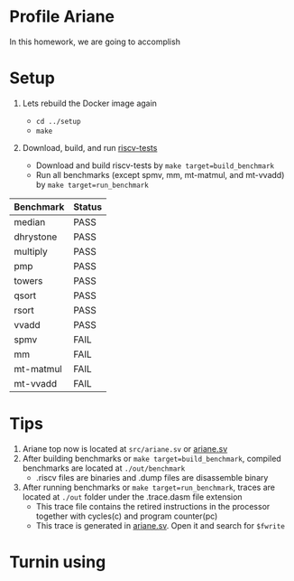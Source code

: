 # Profile Ariane

In this homework, we are going to accomplish


# Setup

1. Lets rebuild the Docker image again
    * `cd ../setup`
	* `make`
	
2. Download, build, and run [riscv-tests](https://github.com/riscv/riscv-tests)
    * Download and build riscv-tests by `make target=build_benchmark`
    * Run all benchmarks (except spmv, mm, mt-matmul, and mt-vvadd) by `make target=run_benchmark`

| Benchmark     | Status  |
| ------------- | ------- |
| median        | PASS    |
| dhrystone     | PASS    |
| multiply      | PASS    |
| pmp           | PASS    |
| towers        | PASS    |
| qsort         | PASS    |
| rsort         | PASS    |
| vvadd         | PASS    |
| spmv          | FAIL    |
| mm            | FAIL    |
| mt-matmul     | FAIL    |
| mt-vvadd      | FAIL    |

# Tips

1. Ariane top now is located at `src/ariane.sv` or [ariane.sv](https://bitbucket.org/taylor-bsg/cse548-18sp-hw/src/master/hw1/src/ariane.sv)
2. After building benchmarks or `make target=build_benchmark`, compiled benchmarks are located at `./out/benchmark`
    * .riscv files are binaries and .dump files are disassemble binary
3. After running benchmarks or `make target=run_benchmark`, traces are located at `./out` folder under the .trace.dasm file extension
    * This trace file contains the retired instructions in the processor together with cycles(c) and program counter(pc)
    * This trace is generated in [ariane.sv](https://bitbucket.org/taylor-bsg/cse548-18sp-hw/src/master/hw1/src/ariane.sv). Open it and search for `$fwrite`

# Turnin using

